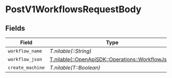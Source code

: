 # PostV1WorkflowsRequestBody


## Fields

| Field                                                                                        | Type                                                                                         | Required                                                                                     | Description                                                                                  |
| -------------------------------------------------------------------------------------------- | -------------------------------------------------------------------------------------------- | -------------------------------------------------------------------------------------------- | -------------------------------------------------------------------------------------------- |
| `workflow_name`                                                                              | *T.nilable(::String)*                                                                        | :heavy_minus_sign:                                                                           | N/A                                                                                          |
| `workflow_json`                                                                              | [T.nilable(::OpenApiSDK::Operations::WorkflowJson)](../../models/operations/workflowjson.md) | :heavy_minus_sign:                                                                           | N/A                                                                                          |
| `create_machine`                                                                             | *T.nilable(T::Boolean)*                                                                      | :heavy_minus_sign:                                                                           | N/A                                                                                          |
